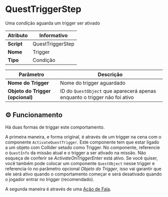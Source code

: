 ﻿# QuestTriggerStep

Uma condição aguarda um trigger ser ativado

| Atributo | Informativo |
| -- | -- |
| **Script** | QuestTriggerStep |
| **Nome** | Trigger  |
| **Tipo** | Condição |

| Parâmetro | Descrição |
| -- | -- |
| **Nome do Trigger** | Nome do trigger aguardado |
| **Objeto do Trigger (opcional)** | ID do `QuestObject` que aparecerá apenas enquanto o trigger não foi ativo |

## ⚙️ Funcionamento

Há duas formas de triggar este comportamento. 

A primeira maneira, e forma original, é através de um trigger na cena com o componente `ActivateQuestTrigger`. Este componente tem que estar ligado a um objeto com Collider setado como Trigger. No componente, referencie o `QuestInfo` da missão atual e o trigger a ser ativado na missão. Não esqueça de conferir se *ActivateOnTriggerEnter*  está ativo. Se você quiser, você também pode colocar um componente `QuestObject` nesse trigger e referencia-lo no parâmetro opcional *Objeto do Trigger*, isso vai garantir que ele será ativo quando o comportamento começar e será desativado quando o jogador entrar no trigger (recomendado).

A segunda maneira é através de uma [Ação de Fala](./Acao_TRIGGAR_MISSAO.md).
